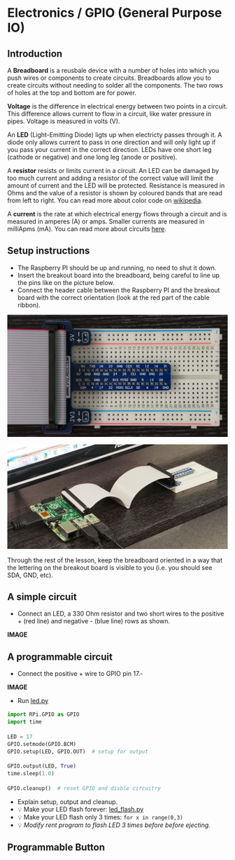 # Electronics / GPIO (General Purpose IO)

## Introduction

A **Breadboard** is a reusbale device with a number of holes into which you push wires or components to create circuits. Breadboards  allow you to create circuits without needing to solder all the components. The two rows of holes at the top and bottom are for power.

**Voltage** is the difference in electrical energy between two points in a circuit. This difference allows current to flow in a circuit, like water pressure in pipes. Voltage is measured in volts (V).

An **LED** (Light-Emitting Diode) ligts up when electricty passes through it. A diode only allows current to pass in one direction and will only light up if you pass your current in the correct direction. LEDs have one short leg (cathode or negative) and one long leg (anode or positive).

A **resistor** resists or limits current in a circuit. An LED can be damaged by too much current and adding a resistor of the correct value will limit the amount of current and the LED will be protected. Resistance is measured in Ohms and the value of a resistor is shown by coloured bands that are read from left to right. You can read more about color code on [wikipedia](https://en.wikipedia.org/wiki/Electronic_color_code). 

A **current** is the rate at which electrical energy flows through a circuit and is measured in amperes (A) or amps. Smaller currents are measured in milliApms (mA). You can read more about circuits [here](http://www.allaboutcircuits.com/textbook/direct-current/#chpt-1).

## Setup instructions
* The Raspberry PI should be up and running, no need to shut it down.
* Insert the breakout board into the breadboard, being careful to line up the pins like on the picture below.
* Connect the header cable between the Raspberry PI and the breakout board with the correct orientation (look at the red part of the cable ribbon).

![Empty Breadboard](images/breadboard_empty.jpg)

![RPI and Breadboard](images/rpi_and_breadboard.jpg)

Through the rest of the lesson, keep the breadboard oriented in a way that the 
lettering on the breakout board is visible to you (i.e. you should see SDA, GND, 
etc).

## A simple circuit

- Connect an LED, a 330 Ohm resistor and two short wires to the positive + (red line) and negative - (blue line) rows as shown.

**IMAGE**

## A programmable circuit

- Connect the positive + wire to GPIO pin 17.- 

**IMAGE**

- Run [led.py](scripts/intro.py)

```python
import RPi.GPIO as GPIO
import time

LED = 17
GPIO.setmode(GPIO.BCM)
GPIO.setup(LED, GPIO.OUT)  # setup for output

GPIO.output(LED, True)
time.sleep(1.0)

GPIO.cleanup()  # reset GPIO and disble circuitry
```

- Explain setup, output and cleanup.
- :bulb: Make your LED flash forever: [led_flash.py](scripts/led_flash.py)
- :bulb: Make your LED flash only 3 times: `for x in range(0,3)`
- :bulb: *Modify rent program to flash LED 3 times before before ejecting.*

## Programmable Button




